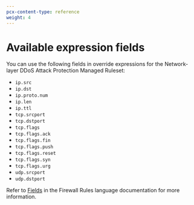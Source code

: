 ```yaml
---
pcx-content-type: reference
weight: 4
---
```


# Available expression fields

You can use the following fields in override expressions for the Network-layer DDoS Attack Protection Managed Ruleset:

- `ip.src`
- `ip.dst`
- `ip.proto.num`
- `ip.len`
- `ip.ttl`
- `tcp.srcport`
- `tcp.dstport`
- `tcp.flags`
- `tcp.flags.ack`
- `tcp.flags.fin`
- `tcp.flags.push`
- `tcp.flags.reset`
- `tcp.flags.syn`
- `tcp.flags.urg`
- `udp.srcport`
- `udp.dstport`

Refer to [Fields](https://developers.cloudflare.com/firewall/cf-firewall-language/fields) in the Firewall Rules language documentation for more information.
